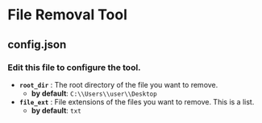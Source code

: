 # File Removal Tool
## config.json
### Edit this file to configure the tool.
- **`root_dir`** : The root directory of the file you want to remove.
  - **by default**: `C:\\Users\\user\\Desktop`
- **`file_ext`** : File extensions of the files you want to remove. This is a list.
  - **by default**: `txt`